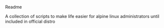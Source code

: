Readme

A collection of scripts to make life easier for alpine linux administrators
until included in official distro
